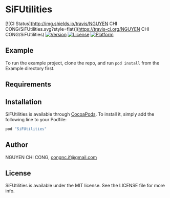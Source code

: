 # SiFUtilities

[![CI Status](http://img.shields.io/travis/NGUYEN CHI CONG/SiFUtilities.svg?style=flat)](https://travis-ci.org/NGUYEN CHI CONG/SiFUtilities)
[![Version](https://img.shields.io/cocoapods/v/SiFUtilities.svg?style=flat)](http://cocoapods.org/pods/SiFUtilities)
[![License](https://img.shields.io/cocoapods/l/SiFUtilities.svg?style=flat)](http://cocoapods.org/pods/SiFUtilities)
[![Platform](https://img.shields.io/cocoapods/p/SiFUtilities.svg?style=flat)](http://cocoapods.org/pods/SiFUtilities)

## Example

To run the example project, clone the repo, and run `pod install` from the Example directory first.

## Requirements

## Installation

SiFUtilities is available through [CocoaPods](http://cocoapods.org). To install
it, simply add the following line to your Podfile:

```ruby
pod "SiFUtilities"
```

## Author

NGUYEN CHI CONG, congnc.if@gmail.com

## License

SiFUtilities is available under the MIT license. See the LICENSE file for more info.
